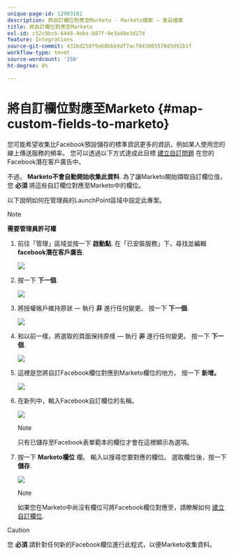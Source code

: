 ```yaml
---
unique-page-id: 12983101
description: 將自訂欄位對應至Marketo - Marketo檔案 — 產品檔案
title: 將自訂欄位對應至Marketo
exl-id: c52c9bcb-6448-4ebe-b87f-9e3a48e3d27d
feature: Integrations
source-git-commit: 431bd258f9a68bbb9df7acf043085578d3d91b1f
workflow-type: tm+mt
source-wordcount: '258'
ht-degree: 0%

---
```


# 將自訂欄位對應至Marketo {#map-custom-fields-to-marketo}

您可能希望收集比Facebook預設儲存的標準資訊更多的資訊，例如某人使用您的線上傳送服務的頻率。 您可以透過以下方式達成此目標 [建立自訂問題](https://www.facebook.com/business/help/774623835981457?helpref=uf_permalink) 在您的Facebook潛在客戶廣告中。

不過， **Marketo不會自動開始收集此資料**. 為了讓Marketo開始擷取自訂欄位值，您 **必須** 將這些自訂欄位對應至Marketo中的欄位。

以下說明如何在管理員的LaunchPoint區域中設定此專案。

>[!NOTE]
>
>**需要管理員許可權**

1. 前往「管理」區域並按一下 **啟動點**. 在「已安裝服務」下，尋找並編輯 **facebook潛在客戶廣告**.

   ![](assets/image2017-10-24-9-3a32-3a16.png)

1. 按一下 **下一個**.

   ![](assets/image2017-10-24-14-3a55-3a13.png)

1. 將授權帳戶維持原狀 — 執行 **非** 進行任何變更。 按一下 **下一個**.

   ![](assets/image2017-10-24-14-3a56-3a48.png)

1. 和以前一樣，將選取的頁面保持原樣 — 執行 **非** 進行任何變更。 按一下 **下一個**.

   ![](assets/image2017-10-24-15-3a0-3a54.png)

1. 這裡是您將自訂Facebook欄位對應到Marketo欄位的地方。 按一下 **新增。**

   ![](assets/image2017-10-24-9-3a33-3a49.png)

1. 在新列中，輸入Facebook自訂欄位的名稱。

   ![](assets/image2017-10-24-9-3a37-3a3.png)

   >[!NOTE]
   >
   >只有已儲存至Facebook表單範本的欄位才會在這裡顯示為選項。

1. 按一下 **Marketo欄位** 欄。 輸入以搜尋您要對應的欄位。 選取欄位後，按一下 **儲存**.

   ![](assets/image2017-10-24-11-3a16-3a42.png)

   >[!NOTE]
   >
   >如果您在Marketo中尚沒有欄位可將Facebook欄位對應至，請瞭解如何 [建立自訂欄位](/help/marketo/product-docs/administration/field-management/create-a-custom-field-in-marketo.md).

>[!CAUTION]
>
>您 **必須** 請針對任何新的Facebook欄位進行此程式，以便Marketo收集資料。
